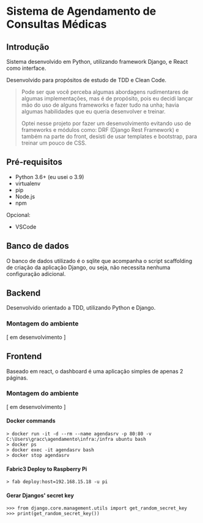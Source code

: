 # Sistema de Agendamento de Consultas Médicas

## Introdução

Sistema desenvolvido em Python, utilizando framework Django, e React como interface.

Desenvolvido para propósitos de estudo de TDD e Clean Code.

> Pode ser que você perceba algumas abordagens rudimentares de algumas implementações, mas é de propósito, pois eu decidi lançar mão do uso de alguns frameworks e fazer tudo na unha; havia algumas habilidades que eu queria desenvolver e treinar.
>
> Optei nesse projeto por fazer um desenvolvimento evitando uso de frameworks e módulos como: DRF (Django Rest Framework) e também na parte do front, desisti de usar templates e bootstrap, para treinar um pouco de CSS.

## Pré-requisitos

- Python 3.6+ (eu usei o 3.9)
- virtualenv
- pip
- Node.js
- npm

Opcional:
- VSCode

## Banco de dados

O banco de dados utilizado é o sqlite que acompanha o script scaffolding de criação da aplicação Django, ou seja, não necessita nenhuma configuração adicional.

## Backend

Desenvolvido orientado a TDD, utilizando Python e Django.

### Montagem do ambiente

[ em desenvolvimento ]

## Frontend

Baseado em react, o dashboard é uma aplicação simples de apenas 2 páginas.

### Montagem do ambiente

[ em desenvolvimento ]

#### Docker commands

```
> docker run -it -d --rm --name agendasrv -p 80:80 -v C:\Users\gracc\agendamento\infra:/infra ubuntu bash
> docker ps
> docker exec -it agendasrv bash
> docker stop agendasrv
```

#### Fabric3 Deploy to Raspberry Pi

```
> fab deploy:host=192.168.15.18 -u pi
```

#### Gerar Djangos' secret key

```
>>> from django.core.management.utils import get_random_secret_key
>>> print(get_random_secret_key())
```
